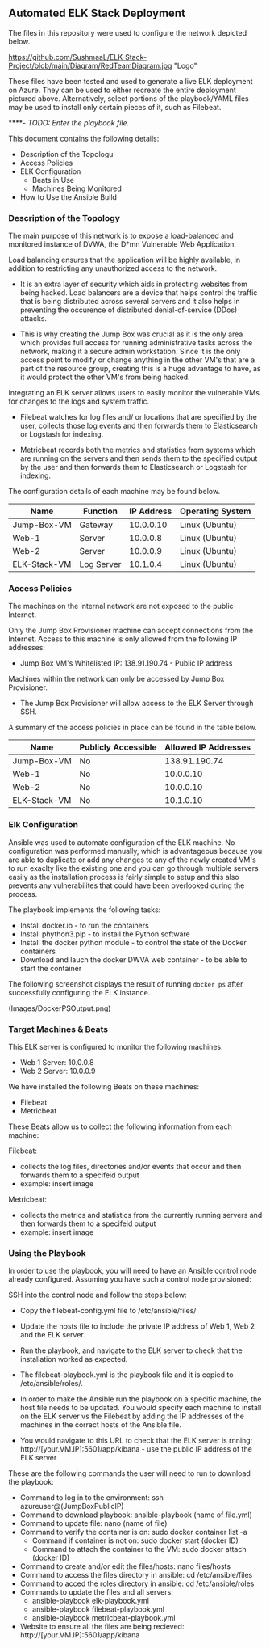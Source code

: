 ## Automated ELK Stack Deployment

The files in this repository were used to configure the network depicted below.

https://github.com/SushmaaL/ELK-Stack-Project/blob/main/Diagram/RedTeamDiagram.jpg "Logo"

These files have been tested and used to generate a live ELK deployment on Azure. They can be used to either recreate the entire deployment pictured above. Alternatively, select portions of the playbook/YAML files may be used to install only certain pieces of it, such as Filebeat.

  ****- _TODO: Enter the playbook file._

This document contains the following details:
- Description of the Topologu
- Access Policies
- ELK Configuration
  - Beats in Use
  - Machines Being Monitored
- How to Use the Ansible Build


### Description of the Topology

The main purpose of this network is to expose a load-balanced and monitored instance of DVWA, the D*mn Vulnerable Web Application.

Load balancing ensures that the application will be highly available, in addition to restricting any unauthorized access to the network. 

  - It is an extra layer of security which aids in protecting websites from being hacked. Load balancers are a device that helps control the traffic that is being distributed across several servers and it also helps in preventing the occurence of distributed denial-of-service (DDos) attacks. 
  
  - This is why creating the Jump Box was crucial as it is the only area which provides full access for running administrative tasks across the network, making it a secure admin workstation. Since it is the only access point to modify or change anything in the other VM's that are a part of the resource group, creating this is a huge advantage to have, as it would protect the other VM's from being hacked.


Integrating an ELK server allows users to easily monitor the vulnerable VMs for changes to the logs and system traffic.

- Filebeat watches for log files and/ or locations that are specified by the user, collects those log events and then forwards them to Elasticsearch or Logstash for indexing.

- Metricbeat records both the metrics and statistics from systems which are running on the servers and then sends them to the specified output by the user and then forwards them to Elasticsearch or Logstash for indexing.


The configuration details of each machine may be found below.

| Name        | Function     | IP Address  | Operating System |
|-------------|--------------|------------ |------------------|
| Jump-Box-VM | Gateway      | 10.0.0.10   | Linux (Ubuntu)   |
| Web-1       | Server       | 10.0.0.8    | Linux (Ubuntu)   |
| Web-2       | Server       | 10.0.0.9    | Linux (Ubuntu)   |
| ELK-Stack-VM| Log Server   | 10.1.0.4    | Linux (Ubuntu)   |

### Access Policies

The machines on the internal network are not exposed to the public Internet. 

Only the Jump Box Provisioner machine can accept connections from the Internet. Access to this machine is only allowed from the following IP addresses:
- Jump Box VM's Whitelisted IP: 138.91.190.74 - Public IP address

Machines within the network can only be accessed by Jump Box Provisioner.
- The Jump Box Provisioner will allow access to the ELK Server through SSH.

A summary of the access policies in place can be found in the table below.

| Name        | Publicly Accessible | Allowed IP Addresses          |
|-------------|---------------------|-------------------------------|
| Jump-Box-VM | No                  | 138.91.190.74                 |
| Web-1       | No                  | 10.0.0.10                     |
| Web-2       | No                  | 10.0.0.10                     |
| ELK-Stack-VM| No                  | 10.1.0.10                     |

### Elk Configuration

Ansible was used to automate configuration of the ELK machine. No configuration was performed manually, which is advantageous because 
you are able to duplicate or add any changes to any of the newly created VM's to run exaclty like the existing one and you can go through multiple servers easily as the installation process is fairly simple to setup and this also prevents any vulnerabilites that could have been overlooked during the process.

The playbook implements the following tasks:

- Install docker.io - to run the containers
- Install phython3.pip - to install the Python software
- Install the docker python module - to control the state of the Docker containers 
- Download and lauch the docker DWVA web container - to be able to start the container

The following screenshot displays the result of running `docker ps` after successfully configuring the ELK instance.

(Images/DockerPSOutput.png)

### Target Machines & Beats
This ELK server is configured to monitor the following machines:

- Web 1 Server: 10.0.0.8
- Web 2 Server: 10.0.0.9 

We have installed the following Beats on these machines:

- Filebeat
- Metricbeat

These Beats allow us to collect the following information from each machine:

 Filebeat:
 - collects the log files, directories and/or events that occur and then forwards them to a specifeid output 
 - example: insert image

Metricbeat:
- collects the metrics and statistics from the currently running servers  and then forwards them to a specifeid output
- example: insert image

### Using the Playbook
In order to use the playbook, you will need to have an Ansible control node already configured. Assuming you have such a control node provisioned: 

SSH into the control node and follow the steps below:
- Copy the filebeat-config.yml file to /etc/ansible/files/
- Update the hosts file to include the private IP address of Web 1, Web 2 and the ELK server.
- Run the playbook, and navigate to the ELK server to check that the installation worked as expected.

- The filebeat-playbook.yml is the playbook file and it is copied to /etc/ansible/roles/.

- In order to make the Ansible run the playbook on a specific machine, the host file needs to be updated. You would specify each machine to install on the ELK server vs the Filebeat by adding the IP addresses of the machines in the correct hosts of the Ansible file.

- You would navigate to this URL to check that the ELK server is rnning: http://[your.VM.IP]:5601/app/kibana - use the public IP address of the ELK server


These are the following commands the user will need to run to download the playbook:

- Command to log in to the environment: ssh azureuser@(JumpBoxPublicIP)
- Command to download playbook: ansible-playbook (name of file.yml)
- Command to update file: nano (name of file)
- Command to verify the container is on: sudo docker container list -a
  - Command if container is not on: sudo docker start (docker ID)
  - Command to attach the container to the VM: sudo docker attach (docker ID)
- Command to create and/or edit the files/hosts: nano files/hosts
- Command to access the files directory in ansible: cd /etc/ansible/files
- Command to acced the roles directory in ansible: cd /etc/ansible/roles
- Commands to update the files and all servers:
  - ansible-playbook elk-playbook.yml
  - ansible-playbook filebeat-playbook.yml
  - ansible-playbook metricbeat-playbook.yml
- Website to ensure all the files are being recieved: http://[your.VM.IP]:5601/app/kibana

